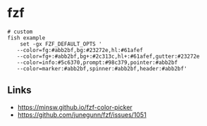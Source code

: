 # fzf

```
# custom
fish example
    set -gx FZF_DEFAULT_OPTS '
   --color=fg:#abb2bf,bg:#23272e,hl:#61afef
   --color=fg+:#abb2bf,bg+:#2c313c,hl+:#61afef,gutter:#23272e
   --color=info:#5c6370,prompt:#98c379,pointer:#abb2bf
   --color=marker:#abb2bf,spinner:#abb2bf,header:#abb2bf'
```

## Links
- https://minsw.github.io/fzf-color-picker
- https://github.com/junegunn/fzf/issues/1051
